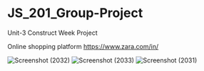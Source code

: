 # JS_201_Group-Project
Unit-3 Construct Week Project

Online shopping platform https://www.zara.com/in/


![Screenshot (2032)](https://user-images.githubusercontent.com/81471355/208064649-1e8ddc09-f3fe-4e3f-b9db-23fe5c3b4d2e.png)
![Screenshot (2033)](https://user-images.githubusercontent.com/81471355/208064671-be721e2c-d703-4421-8603-c69a4cfb0841.png)
![Screenshot (2031)](https://user-images.githubusercontent.com/81471355/208064674-a107145f-5c93-4ba3-9a0c-aa7313c50f9d.png)
